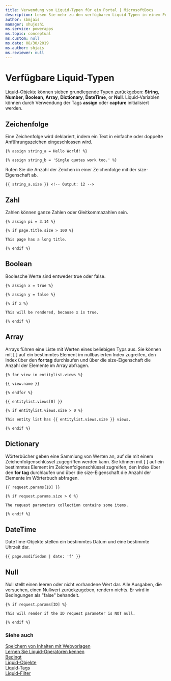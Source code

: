 ```yaml
---
title: Verwendung von Liquid-Typen für ein Portal | MicrosoftDocs
description: Lesen Sie mehr zu den verfügbaren Liquid-Typen in einem Portal.
author: sbmjais
manager: shujoshi
ms.service: powerapps
ms.topic: conceptual
ms.custom: null
ms.date: 08/30/2019
ms.author: shjais
ms.reviewer: null
---
```


# <a name="available-liquid-types"></a>Verfügbare Liquid-Typen

Liquid-Objekte können sieben grundlegende Typen zurückgeben: **String**, **Number**, **Boolean**, **Array**, **Dictionary**, **DateTime**, or **Null**. Liquid-Variablen können durch Verwendung der Tags **assign** oder **capture** initialisiert werden.

## <a name="string"></a>Zeichenfolge

Eine Zeichenfolge wird deklariert, indem ein Text in einfache oder doppelte Anführungszeichen eingeschlossen wird.

```
{% assign string_a = Hello World! %}

{% assign string_b = 'Single quotes work too.' %}
```

Rufen Sie die Anzahl der Zeichen in einer Zeichenfolge mit der size-Eigenschaft ab.

```
{{ string_a.size }} <!-- Output: 12 -->
```

## <a name="number"></a>Zahl

Zahlen können ganze Zahlen oder Gleitkommazahlen sein.

```
{% assign pi = 3.14 %}

{% if page.title.size > 100 %}

This page has a long title.

{% endif %}
```

## <a name="boolean"></a>Boolean

Boolesche Werte sind entweder true oder false.

```
{% assign x = true %}

{% assign y = false %}

{% if x %}

This will be rendered, because x is true.

{% endif %}
```

## <a name="array"></a>Array

Arrays führen eine Liste mit Werten eines beliebigen Typs aus. Sie können mit \[ \] auf ein bestimmtes Element im nullbasierten Index zugreifen, den Index über den **for tag** durchlaufen und über die size-Eigenschaft die Anzahl der Elemente im Array abfragen.

```
{% for view in entitylist.views %}

{{ view.name }}

{% endfor %}

{{ entitylist.views[0] }}

{% if entitylist.views.size > 0 %}

This entity list has {{ entitylist.views.size }} views.

{% endif %}
```

## <a name="dictionary"></a>Dictionary

Wörterbücher geben eine Sammlung von Werten an, auf die mit einem Zeichenfolgenschlüssel zugegriffen werden kann. Sie können mit \[ \] auf ein bestimmtes Element im Zeichenfolgenschlüssel zugreifen, den Index über den **for tag** durchlaufen und über die size-Eigenschaft die Anzahl der Elemente im Wörterbuch abfragen.

```
{{ request.params[ID] }}

{% if request.params.size > 0 %}

The request parameters collection contains some items.

{% endif %}
```

## <a name="datetime"></a>DateTime

DateTime-Objekte stellen ein bestimmtes Datum und eine bestimmte Uhrzeit dar.

```
{{ page.modifiedon | date: 'f' }}
```

## <a name="null"></a>Null

Null stellt einen leeren oder nicht vorhandene Wert dar. Alle Ausgaben, die versuchen, einen Nullwert zurückzugeben, rendern nichts. Er wird in Bedingungen als "false" behandelt.

```
{% if request.params[ID] %}

This will render if the ID request parameter is NOT null.

{% endif %}
```

### <a name="see-also"></a>Siehe auch

[Speichern von Inhalten mit Webvorlagen](store-content-web-templates.md)  
[Lernen Sie Liquid-Operatoren kennen](liquid-operators.md)  
[Bedingt](liquid-conditional-operators.md)  
[Liquid-Objekte](liquid-objects.md)  
[Liquid-Tags](liquid-tags.md)  
[Liquid-Filter](liquid-filters.md)  